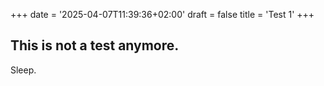+++
date = '2025-04-07T11:39:36+02:00'
draft = false
title = 'Test 1'
+++
## This is not a test anymore.

Sleep.
